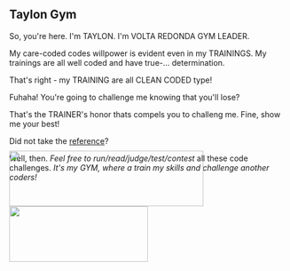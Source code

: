 ## Taylon Gym

So, you're here. I'm TAYLON.
I'm VOLTA REDONDA GYM LEADER.

My care-coded codes willpower is evident even in my TRAININGS.
My trainings are all well coded and have true-... determination.

That's right - my TRAINING are all CLEAN CODED type!

Fuhaha! You're going to challenge me knowing that you'll lose?

That's the TRAINER's honor thats compels you to challeng me.
Fine, show me your best!

Did not take the [reference](https://www.youtube.com/watch?v=jp4BKcFIfB0 "Hope this does not kill my professionalism")?

Well, then. *Feel free to run/read/judge/test/contest* all these code challenges.
*It's my GYM, where a train my skills and challenge another coders!*

<style type="text/css">
	#outercontainer { position:relative }
	#innercontainer { position:absolute; top:50%; height:10em; margin-top:-5em }
</style>

<div id="outercontainer">
  <div id="innercontainer">
      <img src="http://letscode-academy.com/wp-content/uploads/2017/06/logo-horizontal-01.png" 
             width="350" height="100" marginBottom="-20"/>
      <img src="https://pngimage.net/wp-content/uploads/2018/06/gotta-catch-em-all-png-5.png" width="250" height="100" />
   </div>
</div>
